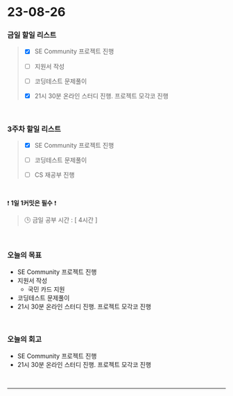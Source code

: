 # 23-08-26
### 금일 할일 리스트
> - [x]  SE Community 프로젝트 진행
>
> - [ ]  지원서 작성
>
> - [ ]  코딩테스트 문제풀이
>
> - [x]  21시 30분 온라인 스터디 진행. 프로젝트 모각코 진행



<br/>

### 3주차 할일 리스트  
> - [x]  SE Community 프로젝트 진행
>
> - [ ]  코딩테스트 문제풀이
>
> - [ ]  CS 재공부 진행

<br/>

❗ **1일 1커밋은 필수** ❗
> 🕒 금일 공부 시간 : [ 4시간 ]
  
<br/>

### 오늘의 목표
- SE Community 프로젝트 진행
- 지원서 작성
    - 국민 카드 지원 
- 코딩테스트 문제풀이
- 21시 30분 온라인 스터디 진행. 프로젝트 모각코 진행


<br>

### 오늘의 회고
- SE Community 프로젝트 진행
- 21시 30분 온라인 스터디 진행. 프로젝트 모각코 진행


<br/>

------------  

